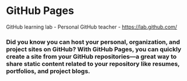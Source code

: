 # GitHub Pages
GitHub learning lab - Personal GitHub teacher - https://lab.github.com/
### Did you know you can host your personal, organization, and project sites on GitHub? With GitHub Pages, you can quickly create a site from your GitHub repositories—a great way to share static content related to your repository like resumes, portfolios, and project blogs.